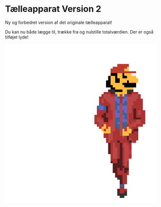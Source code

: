 # Tælleapparat Version 2
Ny og forbedret version af det originale tælleapparat!

Du kan nu både lægge til, trække fra og nulstille totalværdien. Der er også tilføjet lyde!

![alt text](https://raw.githubusercontent.com/dani832m/Taelleapparat_v2/master/mario_gif.gif)
